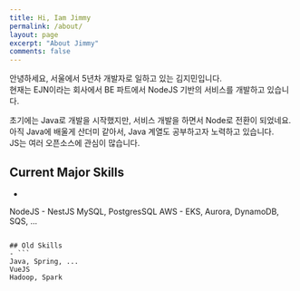 ```yaml
---
title: Hi, Iam Jimmy
permalink: /about/
layout: page
excerpt: "About Jimmy"
comments: false
---
```


안녕하세요, 서울에서 5년차 개발자로 일하고 있는 김지민입니다. <br>
현재는 EJN이라는 회사에서 BE 파트에서 NodeJS 기반의 서비스를 개발하고 있습니다. <br>

초기에는 Java로 개발을 시작했지만, 서비스 개발을 하면서 Node로 전환이 되었네요.<br>
아직 Java에 배울게 산더미 같아서, Java 계열도 공부하고자 노력하고 있습니다.<br>
JS는 여러 오픈소스에 관심이 많습니다.<br>



## Current Major Skills
- ```
NodeJS - NestJS
MySQL, PostgresSQL
AWS - EKS, Aurora, DynamoDB, SQS, ...
``` 

## Old Skills
- ```
Java, Spring, ...
VueJS
Hadoop, Spark
``` 
 
